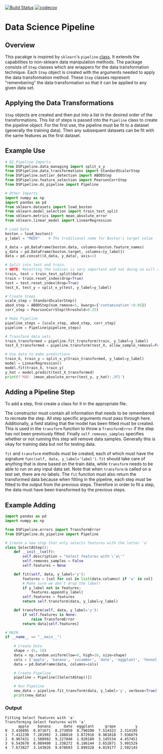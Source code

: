 [![Build Status](https://travis-ci.com/kylelrichards11/DSPipeline.svg?token=wqDVpwhQq3xYjNDgN9tk&branch=master)](https://travis-ci.com/kylelrichards11/DSPipeline) [![codecov](https://codecov.io/gh/kylelrichards11/DSPipeline/branch/master/graph/badge.svg?token=5QP9hGZm8O)](https://codecov.io/gh/kylelrichards11/DSPipeline)

# Data Science Pipeline
## Overview
This pacakge is inspired by `sklearn`'s `pipeline` [class](https://scikit-learn.org/stable/modules/generated/sklearn.pipeline.Pipeline.html). It extends the capabilities to non-sklearn data manipulation methods. The package consists of `Step` classes which are wrappers for the data transformation technique. Each `Step` object is created with the arguments needed to apply the data transformation method. These `Step` classes represent "remembering" the data transformation so that it can be applied to any given data set.

## Applying the Data Transformations
`Step` objects are created and then put into a list in the desired order of the transformations. This list of steps is passed into the `Pipeline` class to create the pipeline object. For the first use, the pipeline must be fit to a dataset (generally the training data). Then any subsequent datasets can be fit with the same features as the first dataset.

## Example Use
```python
# DS_Pipeline Imports
from DSPipeline.data_managing import split_x_y
from DSPipeline.data_transformations import StandardScalerStep
from DSPipeline.outlier_detection import ABODStep
from DSPipeline.feature_selection import PearsonCorrStep
from DSPipeline.ds_pipeline import Pipeline

# Other Imports
import numpy as np
import pandas as pd
from sklearn.datasets import load_boston
from sklearn.model_selection import train_test_split
from sklearn.metrics import mean_absolute_error
from sklearn.linear_model import LinearRegression

# Load Data
boston = load_boston()
y_label = "MEDV"    # The traditional name for Boston's target value

X_data = pd.DataFrame(boston.data, columns=boston.feature_names)
y_data = pd.DataFrame(boston.target, columns=[y_label])
data = pd.concat((X_data, y_data), axis=1)

# Split into test and train. 
# NOTE: Resetting the indices is very important and not doing so will result in errors
train, test = train_test_split(data)
train = train.reset_index(drop=True)
test = test.reset_index(drop=True)
test_X, test_y = split_x_y(test, y_label=y_label)

# Create Steps
scale_step = StandardScalerStep()
abod_step = ABODStep(num_remove=5, kwargs={'contamination':0.05})
corr_step = PearsonCorrStep(threshold=0.25)

# Make Pipeline
pipeline_steps = [scale_step, abod_step, corr_step]
pipeline = Pipeline(pipeline_steps)

# Transform data sets
train_transformed = pipeline.fit_transform(train, y_label=y_label)
test_X_transformed = pipeline.transform(test_X, allow_sample_removal=False)

# Use data to make predictions
train_X, train_y = split_x_y(train_transformed, y_label=y_label)
model = LinearRegression()
model.fit(train_X, train_y)
y_hat = model.predict(test_X_transformed)
print(f'MAE: {mean_absolute_error(test_y, y_hat):.3f}')
```

## Adding a Pipeline Step
To add a step, first create a class for it in the appropriate file. 

The constructor must contain all information that needs to be remembered to recreate the step. All step specific arguments must pass through here. Additionally, a field stating that the model has been fitted must be created. This is used in the `transform` function to throw a `TransformError` if the step has not been previously fitted. Finally `self.removes_samples` specifies whether or not running this step will remove data samples. Generally this is okay for training data but not for testing data.

`fit` and `transform` methods must be created, each of which must have the signature `func(self, data, y_label='label')`. `fit` should take care of anything that is done based on the train data, while `transform` needs to be able to run on any input data set. Note that when `transform` is called on a test set, there are no labels. The `fit` function must also return the transformed data because when fitting in the pipeline, each step must be fitted to the output from the previous steps. Therefore in order to fit a step, the data must have been transformed by the previous steps. 

## Example Adding
```python
import pandas as pd
import numpy as np

from DSPipeline.errors import TransformError
from DSPipeline.ds_pipeline import Pipeline

# Create a new step that only selects features with the letter 'a'
class SelectAStep():
    def __init__(self):
        self.description = "Select features with \'a\'"
        self.removes_samples = False
        self.features = None

    def fit(self, data, y_label='y'):
        features = [col for col in list(data.columns) if 'a' in col] 
        # Make sure we don't drop the label!
        if y_label not in features:
            features.append(y_label)
        self.features = features
        return self.transform(data, y_label=y_label)

    def transform(self, data, y_label='y'):
        if self.features is None:
            raise TransformError
        return data[self.features]

# MAIN
if __name__ == "__main__":
    
    # Create Data
    shape = (5, 10)
    data = np.random.uniform(low=0, high=10, size=shape)
    cols = ['apple', 'banana', 'cucumber', 'date', 'eggplant', 'fennel', 'grape', 'honeydew', 'iceberg_lettuce', 'y']
    data = pd.DataFrame(data, columns=cols)

    # Create Pipeline
    pipeline = Pipeline([SelectAStep()])

    # Run Pipeline
    new_data = pipeline.fit_transform(data, y_label='y', verbose=True)
    print(new_data)
```

### Output

```
Fitting Select features with 'a'
Transforming Select features with 'a'
      apple    banana      date  eggplant     grape         y
0  3.416895  0.871671  8.273050  8.790200  7.514323  2.314195
1  7.412230  7.281992  3.188810  3.872916  8.981018  7.936679
2  8.967431  1.580992  9.227848  1.920189  3.145534  4.457451
3  6.543678  8.089490  1.338272  0.186144  3.652871  5.901529
4  7.673827  3.143026  9.678693  3.899328  4.019177  2.502145
```